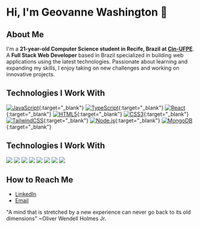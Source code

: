 # Hi, I'm Geovanne Washington 👋

## About Me

I'm a **21-year-old Computer Science student in Recife, Brazil at [Cin-UFPE](https://www.cin.ufpe.br)**. A **Full Stack Web Developer** based in Brazil specialized in building web applications using the latest technologies. Passionate about learning and expanding my skills, I enjoy taking on new challenges and working on innovative projects.

## Technologies I Work With
[![JavaScript](https://img.shields.io/badge/-JavaScript-333333?style=flat&logo=javascript)](https://en.wikipedia.org/wiki/JavaScript){:target="_blank"}
[![TypeScript](https://img.shields.io/badge/-TypeScript-333333?style=flat&logo=typescript)](https://en.wikipedia.org/wiki/TypeScript){:target="_blank"}
[![React](https://img.shields.io/badge/-React-333333?style=flat&logo=react)](https://en.wikipedia.org/wiki/React_(JavaScript_library)){:target="_blank"}
[![HTML5](https://img.shields.io/badge/-HTML5-333333?style=flat&logo=html5)](https://en.wikipedia.org/wiki/HTML5){:target="_blank"}
[![CSS3](https://img.shields.io/badge/-CSS3-333333?style=flat&logo=css3)](https://en.wikipedia.org/wiki/CSS){:target="_blank"}
[![TailwindCSS](https://img.shields.io/badge/-TailwindCSS-333333?style=flat&logo=tailwind-css)](https://en.wikipedia.org/wiki/Tailwind_CSS){:target="_blank"}
[![Node.js](https://img.shields.io/badge/-Node.js-333333?style=flat&logo=node.js)](https://en.wikipedia.org/wiki/Node.js){:target="_blank"}
[![MongoDB](https://img.shields.io/badge/-MongoDB-333333?style=flat&logo=mongodb)](https://en.wikipedia.org/wiki/MongoDB){:target="_blank"}

## Technologies I Work With

<a href="https://en.wikipedia.org/wiki/JavaScript" target="_blank"><img src="https://img.shields.io/badge/-JavaScript-333333?style=flat&logo=javascript"></a>
<a href="https://en.wikipedia.org/wiki/TypeScript" target="_blank"><img src="https://img.shields.io/badge/-TypeScript-333333?style=flat&logo=typescript"></a>
<a href="https://en.wikipedia.org/wiki/React_(JavaScript_library)" target="_blank"><img src="https://img.shields.io/badge/-React-333333?style=flat&logo=react"></a>
<a href="https://en.wikipedia.org/wiki/HTML5" target="_blank"><img src="https://img.shields.io/badge/-HTML5-333333?style=flat&logo=html5"></a>
<a href="https://en.wikipedia.org/wiki/CSS" target="_blank"><img src="https://img.shields.io/badge/-CSS3-333333?style=flat&logo=css3"></a>
<a href="https://en.wikipedia.org/wiki/Tailwind_CSS" target="_blank"><img src="https://img.shields.io/badge/-TailwindCSS-333333?style=flat&logo=tailwind-css"></a>
<a href="https://en.wikipedia.org/wiki/Node.js" target="_blank"><img src="https://img.shields.io/badge/-Node.js-333333?style=flat&logo=node.js"></a>
<a href="https://en.wikipedia.org/wiki/MongoDB" target="_blank"><img src="https://img.shields.io/badge/-MongoDB-333333?style=flat&logo=mongodb"></a>


## How to Reach Me
- [LinkedIn](https://www.linkedin.com/in/gvnwv/)
- [Email](mailto:geoxp98@gmail.com)

"A mind that is stretched by a new experience can never go back to its old dimensions" ~Oliver Wendell Holmes Jr.
